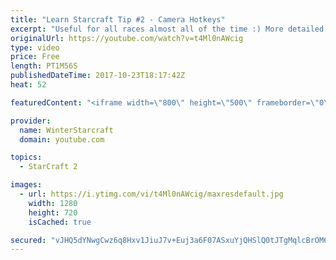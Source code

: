 ```yaml
---
title: "Learn Starcraft Tip #2 - Camera Hotkeys"
excerpt: "Useful for all races almost all of the time :) More detailed guides/tutorials under the learn to play starcraft playlist."
originalUrl: https://youtube.com/watch?v=t4Ml0nAWcig
type: video
price: Free
length: PT1M56S
publishedDateTime: 2017-10-23T18:17:42Z
heat: 52

featuredContent: "<iframe width=\"800\" height=\"500\" frameborder=\"0\" src=\"https://www.youtube.com/embed/t4Ml0nAWcig\" allow=\"accelerometer; autoplay; encrypted-media; gyroscope; picture-in-picture\" allowfullscreen></iframe>"

provider:
  name: WinterStarcraft
  domain: youtube.com

topics:
  - StarCraft 2

images:
  - url: https://i.ytimg.com/vi/t4Ml0nAWcig/maxresdefault.jpg
    width: 1280
    height: 720
    isCached: true

secured: "vJHQ5dYNwgCwz6q8Hxv1JiuJ7v+Euj3a6F07ASxuYjQHSlQ0tJTgMqlcBrOM6NWPTum77SI0ejUP1oSTExt3WRtwrMByxxoNB2AV2RboZOFR4mhLlcgGbVTxxWo6JhSj9yMQB3nC9SBrgeMBh1SS+ahwd5Btj16uJSv8Yk2H0SJQOMrtcPK0iIthGt8L4y6HhG+gsVP4KT4iJ1itRDBE4bFeuclILnqtRbbMEr4MhqXyDb8I8MaSWhEcGEbfKJDhBDljXyu7JYb6xmm4M+45Bknomc+OHr5e59HsqSbOemK1oAHdZFb4GuDYfTfpU4dO72Io5gUokM/u97DaxI3d4Er0Ly7bqX8TG+3wwBfmGaNgGTc88HjB0gF0Ho0PsoHSQsSBRUVe1pwOhvqwJ5mFx4JLEGGzl/4x9ASKeTz/KP4=;cdwRU+/OiL2oPNnX710J/A=="
---
```


